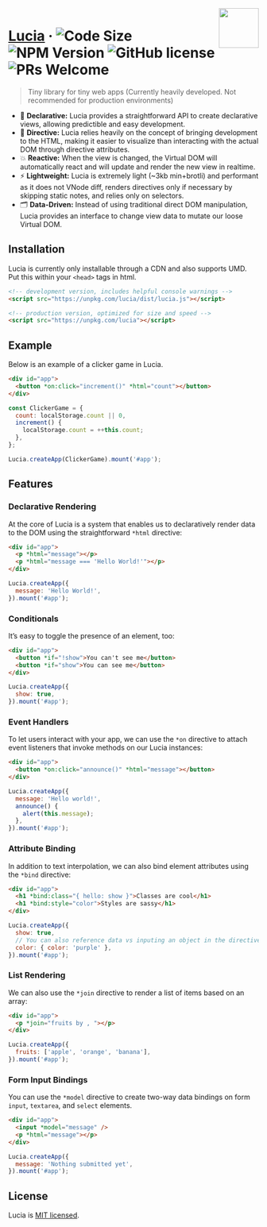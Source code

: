 <img src="https://github.com/aidenybai/lucia/raw/master/.github/img/logo.svg" width="80px" align="right" />

# [Lucia](https://lucia.js.org) &middot; ![Code Size](https://badgen.net/badgesize/brotli/https/unpkg.com/lucia?color=7460E1&style=flat-square) ![NPM Version](https://img.shields.io/npm/v/lucia?color=%23C454FF&style=flat-square) ![GitHub license](https://img.shields.io/badge/license-MIT-blue.svg?color=%23E676AA&style=flat-square) ![PRs Welcome](https://img.shields.io/badge/PRs-welcome-brightgreen.svg?color=%23FA8A7C&style=flat-square)

> Tiny library for tiny web apps (Currently heavily developed. Not recommended for production environments)

- 🔮 **Declarative:** Lucia provides a straightforward API to create declarative views, allowing predictible and easy development.
- 🧰 **Directive:** Lucia relies heavily on the concept of bringing development to the HTML, making it easier to visualize than interacting with the actual DOM through directive attributes.
- 💥 **Reactive:** When the view is changed, the Virtual DOM will automatically react and will update and render the new view in realtime.
- ⚡ **Lightweight:** Lucia is extremely light (~3kb min+brotli) and performant as it does not VNode diff, renders directives only if necessary by skipping static notes, and relies only on selectors.
- 🗂️ **Data-Driven:** Instead of using traditional direct DOM manipulation, Lucia provides an interface to change view data to mutate our loose Virtual DOM.

## Installation

Lucia is currently only installable through a CDN and also supports UMD. Put this within your `<head>` tags in html.

```html
<!-- development version, includes helpful console warnings -->
<script src="https://unpkg.com/lucia/dist/lucia.js"></script>
```

```html
<!-- production version, optimized for size and speed -->
<script src="https://unpkg.com/lucia"></script>
```

## Example

Below is an example of a clicker game in Lucia.

```html
<div id="app">
  <button *on:click="increment()" *html="count"></button>
</div>
```

```js
const ClickerGame = {
  count: localStorage.count || 0,
  increment() {
    localStorage.count = ++this.count;
  },
};

Lucia.createApp(ClickerGame).mount('#app');
```

## Features

### Declarative Rendering

At the core of Lucia is a system that enables us to declaratively render data to the DOM using the straightforward `*html` directive:

```html
<div id="app">
  <p *html="message"></p>
  <p *html="message === 'Hello World!'"></p>
</div>
```

```js
Lucia.createApp({
  message: 'Hello World!',
}).mount('#app');
```

### Conditionals

It’s easy to toggle the presence of an element, too:

```html
<div id="app">
  <button *if="!show">You can't see me</button>
  <button *if="show">You can see me</button>
</div>
```

```js
Lucia.createApp({
  show: true,
}).mount('#app');
```

### Event Handlers

To let users interact with your app, we can use the `*on` directive to attach event listeners that invoke methods on our Lucia instances:

```html
<div id="app">
  <button *on:click="announce()" *html="message"></button>
</div>
```

```js
Lucia.createApp({
  message: 'Hello world!',
  announce() {
    alert(this.message);
  },
}).mount('#app');
```

### Attribute Binding

In addition to text interpolation, we can also bind element attributes using the `*bind` directive:

```html
<div id="app">
  <h1 *bind:class="{ hello: show }">Classes are cool</h1>
  <h1 *bind:style="color">Styles are sassy</h1>
</div>
```

```js
Lucia.createApp({
  show: true,
  // You can also reference data vs inputing an object in the directive itself
  color: { color: 'purple' },
}).mount('#app');
```

### List Rendering

We can also use the `*join` directive to render a list of items based on an array:

```html
<div id="app">
  <p *join="fruits by , "></p>
</div>
```

```js
Lucia.createApp({
  fruits: ['apple', 'orange', 'banana'],
}).mount('#app');
```

### Form Input Bindings

You can use the `*model` directive to create two-way data bindings on form `input`, `textarea`, and `select` elements.

```html
<div id="app">
  <input *model="message" />
  <p *html="message"></p>
</div>
```

```js
Lucia.createApp({
  message: 'Nothing submitted yet',
}).mount('#app');
```

## License

Lucia is [MIT licensed](LICENSE.md).

